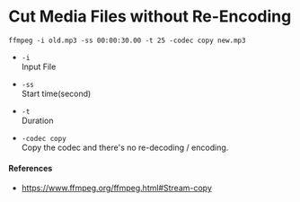 # Cut Media Files without Re-Encoding

`ffmpeg -i old.mp3 -ss 00:00:30.00 -t 25 -codec copy new.mp3`

* `-i`  
  Input File

* `-ss`  
  Start time(second)

* `-t`  
  Duration

* `-codec copy`  
  Copy the codec and there's no re-decoding / encoding.

#### References
* <https://www.ffmpeg.org/ffmpeg.html#Stream-copy>